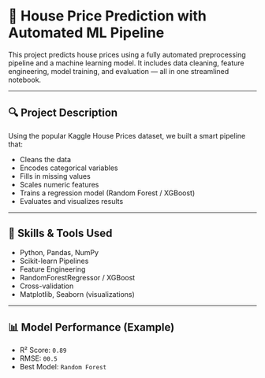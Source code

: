 # 🏡 House Price Prediction with Automated ML Pipeline

This project predicts house prices using a fully automated preprocessing pipeline and a machine learning model. It includes data cleaning, feature engineering, model training, and evaluation — all in one streamlined notebook.

---

## 🔍 Project Description

Using the popular Kaggle House Prices dataset, we built a smart pipeline that:
- Cleans the data
- Encodes categorical variables
- Fills in missing values
- Scales numeric features
- Trains a regression model (Random Forest / XGBoost)
- Evaluates and visualizes results

---

## 🧰 Skills & Tools Used

- Python, Pandas, NumPy
- Scikit-learn Pipelines
- Feature Engineering
- RandomForestRegressor / XGBoost
- Cross-validation
- Matplotlib, Seaborn (visualizations)

---

## 📊 Model Performance (Example)

- R² Score: `0.89`
- RMSE: `00.5`
- Best Model: `Random Forest`



